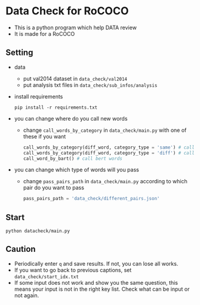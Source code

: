 # Data Check for RoCOCO

- This is a python program which help DATA review
- It is made for a RoCOCO

## Setting
- data
  - put val2014 dataset in `data_check/val2014`
  - put analysis txt files in `data_check/sub_infos/analysis`
  
- install requirements
  ```shell
  pip install -r requirements.txt
  ```

- you can change where do you call new words
  - change `call_words_by_category` in `data_check/main.py` with one of these if you want
    
    ```python
    call_words_by_category(diff_word, category_type = 'same') # call same category words
    call_words_by_category(diff_word, category_type = 'diff') # call different category words
    call_word_by_bart() # call bert words
    ```

- you can change which type of words will you pass
  - change `pass_pairs_path` in `data_check/main.py` according to which pair do you want to pass
    
    ```python
    pass_pairs_path = 'data_check/different_pairs.json'
    ```

## Start

```
python datacheck/main.py
```

## Caution
- Periodically enter `q` and save results. If not, you can lose all works.
- If you want to go back to previous captions, set `data_check/start_idx.txt`
- If some input does not work and show you the same question, this means your input is not in the right key list. Check what can be input or not again.


